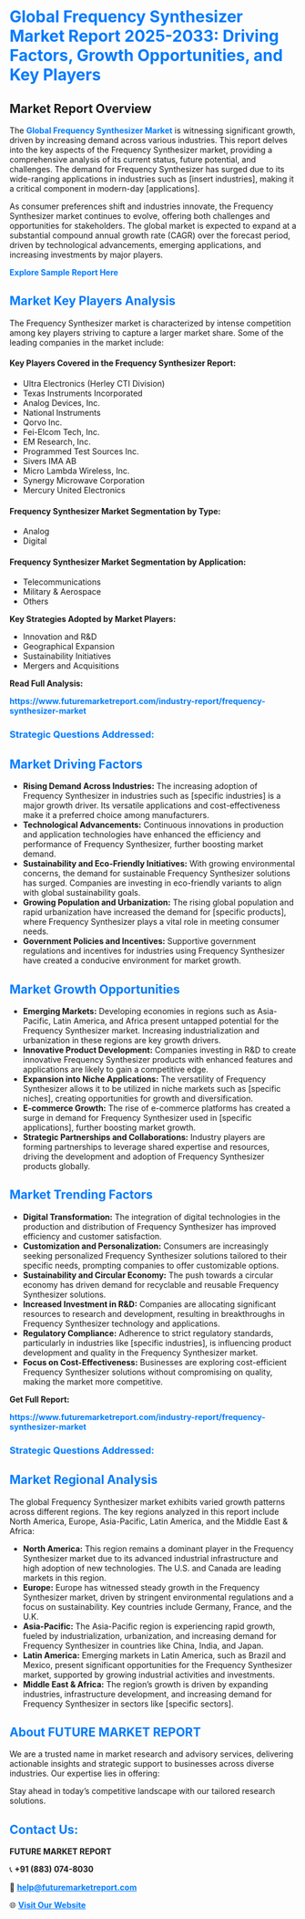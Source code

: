 <h1 style="color: #007BFF;">Global Frequency Synthesizer Market Report 2025-2033: Driving Factors, Growth Opportunities, and Key Players</h1>

<section id="overview">
<h2>Market Report Overview</h2>
<p>The <a href="https://www.futuremarketreport.com/industry-report/frequency-synthesizer-market" style="color: #007BFF; text-decoration: none;"><strong>Global Frequency Synthesizer Market</strong></a> is witnessing significant growth, driven by increasing demand across various industries. This report delves into the key aspects of the Frequency Synthesizer market, providing a comprehensive analysis of its current status, future potential, and challenges. The demand for Frequency Synthesizer has surged due to its wide-ranging applications in industries such as [insert industries], making it a critical component in modern-day [applications].</p>
<p>As consumer preferences shift and industries innovate, the Frequency Synthesizer market continues to evolve, offering both challenges and opportunities for stakeholders. The global market is expected to expand at a substantial compound annual growth rate (CAGR) over the forecast period, driven by technological advancements, emerging applications, and increasing investments by major players.</p>
</section>

<section id="overview">
<p><a href="https://www.futuremarketreport.com/request-sample/reportId=57664" style="color: #007BFF; text-decoration: none;"><strong>Explore Sample Report Here</strong></a></p>
</section>

<section id="key-players">
<h2 style="color: #007BFF;">Market Key Players Analysis</h2>
<p>The Frequency Synthesizer market is characterized by intense competition among key players striving to capture a larger market share. Some of the leading companies in the market include:</p>
<h4>Key Players Covered in the Frequency Synthesizer Report:</h4>
<ul><li>Ultra Electronics (Herley CTI Division)</li><li>Texas Instruments Incorporated</li><li>Analog Devices, Inc.</li><li>National Instruments</li><li>Qorvo Inc.</li><li>Fei-Elcom Tech, Inc.</li><li>EM Research, Inc.</li><li>Programmed Test Sources Inc.</li><li>Sivers IMA AB</li><li>Micro Lambda Wireless, Inc.</li><li>Synergy Microwave Corporation</li><li>Mercury United Electronics</li></ul>
<h4>Frequency Synthesizer Market Segmentation by Type:</h4>
<ul><li>Analog</li><li>Digital</li></ul>

<h4>Frequency Synthesizer Market Segmentation by Application:</h4>
<ul><li>Telecommunications</li><li>Military &amp; Aerospace</li><li>Others</li></ul>
<p><strong>Key Strategies Adopted by Market Players:</strong></p>
<ul>
<li>Innovation and R&D</li>
<li>Geographical Expansion</li>
<li>Sustainability Initiatives</li>
<li>Mergers and Acquisitions</li>
</ul>
</section>

<section>
<p><strong>Read Full Analysis: </strong></p><a href="https://www.futuremarketreport.com/industry-report/frequency-synthesizer-market" style="color: #007BFF; text-decoration: none;"><strong>https://www.futuremarketreport.com/industry-report/frequency-synthesizer-market</strong></a>
<h3 style="color: #007BFF;">Strategic Questions Addressed:</h3>
</section>

<section id="driving-factors">
<h2 style="color: #007BFF;">Market Driving Factors</h2>
<ul>
<li><strong>Rising Demand Across Industries:</strong> The increasing adoption of Frequency Synthesizer in industries such as [specific industries] is a major growth driver. Its versatile applications and cost-effectiveness make it a preferred choice among manufacturers.</li>
<li><strong>Technological Advancements:</strong> Continuous innovations in production and application technologies have enhanced the efficiency and performance of Frequency Synthesizer, further boosting market demand.</li>
<li><strong>Sustainability and Eco-Friendly Initiatives:</strong> With growing environmental concerns, the demand for sustainable Frequency Synthesizer solutions has surged. Companies are investing in eco-friendly variants to align with global sustainability goals.</li>
<li><strong>Growing Population and Urbanization:</strong> The rising global population and rapid urbanization have increased the demand for [specific products], where Frequency Synthesizer plays a vital role in meeting consumer needs.</li>
<li><strong>Government Policies and Incentives:</strong> Supportive government regulations and incentives for industries using Frequency Synthesizer have created a conducive environment for market growth.</li>
</ul>
</section>

<section id="growth-opportunities">
<h2 style="color: #007BFF;">Market Growth Opportunities</h2>
<ul>
<li><strong>Emerging Markets:</strong> Developing economies in regions such as Asia-Pacific, Latin America, and Africa present untapped potential for the Frequency Synthesizer market. Increasing industrialization and urbanization in these regions are key growth drivers.</li>
<li><strong>Innovative Product Development:</strong> Companies investing in R&D to create innovative Frequency Synthesizer products with enhanced features and applications are likely to gain a competitive edge.</li>
<li><strong>Expansion into Niche Applications:</strong> The versatility of Frequency Synthesizer allows it to be utilized in niche markets such as [specific niches], creating opportunities for growth and diversification.</li>
<li><strong>E-commerce Growth:</strong> The rise of e-commerce platforms has created a surge in demand for Frequency Synthesizer used in [specific applications], further boosting market growth.</li>
<li><strong>Strategic Partnerships and Collaborations:</strong> Industry players are forming partnerships to leverage shared expertise and resources, driving the development and adoption of Frequency Synthesizer products globally.</li>
</ul>
</section>

<section id="trending-factors">
<h2 style="color: #007BFF;">Market Trending Factors</h2>
<ul>
<li><strong>Digital Transformation:</strong> The integration of digital technologies in the production and distribution of Frequency Synthesizer has improved efficiency and customer satisfaction.</li>
<li><strong>Customization and Personalization:</strong> Consumers are increasingly seeking personalized Frequency Synthesizer solutions tailored to their specific needs, prompting companies to offer customizable options.</li>
<li><strong>Sustainability and Circular Economy:</strong> The push towards a circular economy has driven demand for recyclable and reusable Frequency Synthesizer solutions.</li>
<li><strong>Increased Investment in R&D:</strong> Companies are allocating significant resources to research and development, resulting in breakthroughs in Frequency Synthesizer technology and applications.</li>
<li><strong>Regulatory Compliance:</strong> Adherence to strict regulatory standards, particularly in industries like [specific industries], is influencing product development and quality in the Frequency Synthesizer market.</li>
<li><strong>Focus on Cost-Effectiveness:</strong> Businesses are exploring cost-efficient Frequency Synthesizer solutions without compromising on quality, making the market more competitive.</li>
</ul>
</section>

<section>
<p><strong>Get Full Report: </strong></p><a href="https://www.futuremarketreport.com/industry-report/frequency-synthesizer-market" style="color: #007BFF; text-decoration: none;"><strong>https://www.futuremarketreport.com/industry-report/frequency-synthesizer-market</strong></a>
<h3 style="color: #007BFF;">Strategic Questions Addressed:</h3>
</section>


<section id="regional-analysis">
<h2 style="color: #007BFF;">Market Regional Analysis</h2>
<p>The global Frequency Synthesizer market exhibits varied growth patterns across different regions. The key regions analyzed in this report include North America, Europe, Asia-Pacific, Latin America, and the Middle East & Africa:</p>
<ul>
<li><strong>North America:</strong> This region remains a dominant player in the Frequency Synthesizer market due to its advanced industrial infrastructure and high adoption of new technologies. The U.S. and Canada are leading markets in this region.</li>
<li><strong>Europe:</strong> Europe has witnessed steady growth in the Frequency Synthesizer market, driven by stringent environmental regulations and a focus on sustainability. Key countries include Germany, France, and the U.K.</li>
<li><strong>Asia-Pacific:</strong> The Asia-Pacific region is experiencing rapid growth, fueled by industrialization, urbanization, and increasing demand for Frequency Synthesizer in countries like China, India, and Japan.</li>
<li><strong>Latin America:</strong> Emerging markets in Latin America, such as Brazil and Mexico, present significant opportunities for the Frequency Synthesizer market, supported by growing industrial activities and investments.</li>
<li><strong>Middle East & Africa:</strong> The region’s growth is driven by expanding industries, infrastructure development, and increasing demand for Frequency Synthesizer in sectors like [specific sectors].</li>
</ul>
</section>

<footer>
<h2 style="color: #007BFF;">About FUTURE MARKET REPORT</h2>
<p>We are a trusted name in market research and advisory services, delivering actionable insights and strategic support to businesses across diverse industries. Our expertise lies in offering:</p>

<p>Stay ahead in today’s competitive landscape with our tailored research solutions.</p>

<h2 style="color: #007BFF;">Contact Us:</h2>
<p><strong>FUTURE MARKET REPORT</strong></p>
<p>📞 <strong>+91 (883) 074-8030</strong></p>
<p>📧 <strong><a href="mailto:help@futuremarketreport.com" style="color: #007BFF;">help@futuremarketreport.com</a></strong></p>
<p>🌐 <strong><a href="https://www.futuremarketreport.com/" style="color: #007BFF;">Visit Our Website</a></strong></p>
</footer>